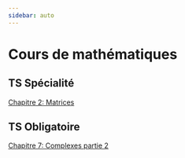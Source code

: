```yaml
---
sidebar: auto
---
```


# Cours de mathématiques

## TS Spécialité

[Chapitre 2: Matrices](./TS-Spe/C2-Matrices/)

## TS Obligatoire

[Chapitre 7: Complexes partie 2](./TS-Obli/C7-Complexes-2/)